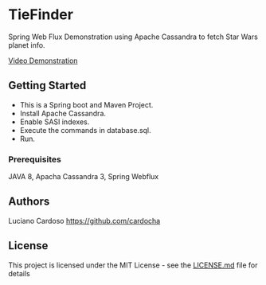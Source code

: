 # TieFinder
Spring Web Flux Demonstration using Apache Cassandra to fetch Star Wars planet info.   

[Video Demonstration](https://gph.is/g/Z8ej980)

## Getting Started
* This is a Spring boot and Maven Project.
* Install Apache Cassandra.
* Enable SASI indexes.
* Execute the commands in database.sql.
* Run.

### Prerequisites

JAVA 8, Apacha Cassandra 3, Spring Webflux

## Authors

Luciano Cardoso https://github.com/cardocha

## License

This project is licensed under the MIT License - see the [LICENSE.md](LICENSE.md) file for details

